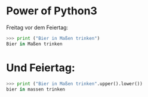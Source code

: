 Power of Python3
====


 Freitag vor dem Feiertag:

```python
>>> print ("Bier in Maßen trinken")
Bier in Maßen trinken
```

# Und Feiertag: 

```python
>>> print ("Bier in Maßen trinken".upper().lower()) 
bier in massen trinken
```

